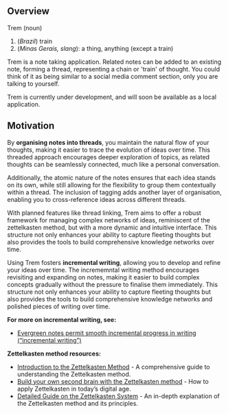 ## Overview

Trem (noun)

1. (*Brazil*) train
2. (*Minas Gerais, slang*): a thing, anything (except a train)

Trem is a note taking application. Related notes can be added to an existing
note, forming a thread, representing a chain or 'train' of thought. You could
think of it as being similar to a social media comment section, only you are
talking to yourself.

Trem is currently under development, and will soon be available as a local
application.

## Motivation

By **organising notes into threads**, you maintain the natural flow of your
thoughts, making it easier to trace the evolution of ideas over time. This
threaded approach encourages deeper exploration of topics, as related thoughts
can be seamlessly connected, much like a personal conversation.

Additionally, the atomic nature of the notes ensures that each idea stands on
its own, while still allowing for the flexibility to group them contextually
within a thread. The inclusion of tagging adds another layer of organisation,
enabling you to cross-reference ideas across different threads.

With planned features like thread linking, Trem aims to offer a robust framework
for managing complex networks of ideas, reminiscent of the zettelkasten method,
but with a more dynamic and intuitive interface. This structure not only
enhances your ability to capture fleeting thoughts but also provides the tools
to build comprehensive knowledge networks over time.

Using Trem fosters **incremental writing**, allowing you to develop and refine
your ideas over time. The incrememntal writing method encourages revisiting and
expanding on notes, making it easier to build complex concepts gradually without
the pressure to finalise them immediately. This structure not only enhances your
ability to capture fleeting thoughts but also provides the tools to build
comprehensive knowledge networks and polished pieces of writing over time.

**For more on incremental writing, see:**  

* [Evergreen notes permit smooth incremental progress in writing (“incremental writing”)](https://notes.andymatuschak.org/Evergreen_notes_permit_smooth_incremental_progress_in_writing_(%E2%80%9Cincremental_writing%E2%80%9D))

**Zettelkasten method resources:**  

* [Introduction to the Zettelkasten Method](https://zettelkasten.de/overview/) -
A comprehensive guide to understanding the Zettelkasten method.
* [Build your own second brain with the Zettelkasten
method](https://www.atlassian.com/blog/productivity/zettelkasten-method) - How
to apply Zettelkasten in today’s digital age.
* [Detailed Guide on the Zettelkasten
System](https://theproductiveengineer.net/how-to-use-the-zettelkasten-system-a-detailed-guide/) - An in-depth explanation of the Zettelkasten method and its principles.
